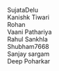 SujataDelu
<br />
Kanishk Tiwari
<br />
Rohan
<br />
Vaani Pathariya
<br />
Rahul Sankhla
<br />
Shubham7668
<br />
Sanjay sargam
<br />
Deep Poharkar
